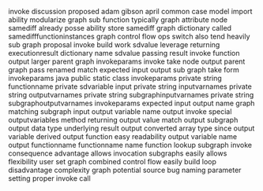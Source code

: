 invoke discussion proposed adam gibson april common case model import ability modularize graph sub function typically graph attribute node samediff already posse ability store samediff graph dictionary called samedifffunctioninstances graph control flow ops switch also tend heavily sub graph proposal invoke build work sdvalue leverage returning executionresult dictionary name sdvalue passing result invoke function output larger parent graph invokeparams invoke take node output parent graph pass renamed match expected input output sub graph take form invokeparams java public static class invokeparams private string functionname private sdvariable input private string inputvarnames private string outputvarnames private string subgraphinputvarnames private string subgraphoutputvarnames invokeparams expected input output name graph matching subgraph input output variable name output invoke special outputvariables method returning output value match output subgraph output data type underlying result output converted array type since output variable derived output function easy readability output variable name output functionname functionname name function lookup subgraph invoke consequence advantage allows invocation subgraphs easily allows flexibility user set graph combined control flow easily build loop disadvantage complexity graph potential source bug naming parameter setting proper invoke call